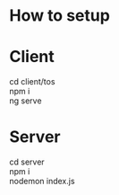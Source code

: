 # How to setup

# Client
cd client/tos  
npm i  
ng serve

# Server
cd server  
npm i  
nodemon index.js
